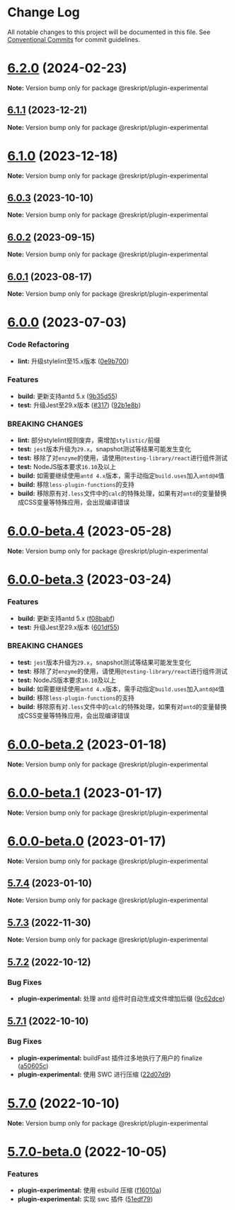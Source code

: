 # Change Log

All notable changes to this project will be documented in this file.
See [Conventional Commits](https://conventionalcommits.org) for commit guidelines.

# [6.2.0](https://github.com/ecomfe/reskript/compare/v6.0.3...v6.2.0) (2024-02-23)

**Note:** Version bump only for package @reskript/plugin-experimental





## [6.1.1](https://github.com/ecomfe/reskript/compare/v6.1.0...v6.1.1) (2023-12-21)

**Note:** Version bump only for package @reskript/plugin-experimental





# [6.1.0](https://github.com/ecomfe/reskript/compare/v6.0.3...v6.1.0) (2023-12-18)

**Note:** Version bump only for package @reskript/plugin-experimental





## [6.0.3](https://github.com/ecomfe/reskript/compare/v6.0.2...v6.0.3) (2023-10-10)

**Note:** Version bump only for package @reskript/plugin-experimental





## [6.0.2](https://github.com/ecomfe/reskript/compare/v6.0.1...v6.0.2) (2023-09-15)

**Note:** Version bump only for package @reskript/plugin-experimental





## [6.0.1](https://github.com/ecomfe/reskript/compare/v6.0.0...v6.0.1) (2023-08-17)

**Note:** Version bump only for package @reskript/plugin-experimental





# [6.0.0](https://github.com/ecomfe/reskript/compare/v5.7.4...v6.0.0) (2023-07-03)


### Code Refactoring

* **lint:** 升级stylelint至15.x版本 ([0e9b700](https://github.com/ecomfe/reskript/commit/0e9b700f33b8acc5cc9d5969fec4d35730879bcd))


### Features

* **build:** 更新支持antd 5.x ([9b35d55](https://github.com/ecomfe/reskript/commit/9b35d55c2d619fec12c602fccf355d706cb108b1))
* **test:** 升级Jest至29.x版本 ([#317](https://github.com/ecomfe/reskript/issues/317)) ([92b1e8b](https://github.com/ecomfe/reskript/commit/92b1e8bc4c4aa40862b51b1477a835218e59b11b))


### BREAKING CHANGES

* **lint:** 部分stylelint规则废弃，需增加`stylistic/`前缀
* **test:** `jest`版本升级为`29.x`，snapshot测试等结果可能发生变化
* **test:** 移除了对`enzyme`的使用，请使用`@testing-library/react`进行组件测试
* **test:** NodeJS版本要求`16.10`及以上
* **build:** 如需要继续使用`antd 4.x`版本，需手动指定`build.uses`加入`antd@4`值
* **build:** 移除`less-plugin-functions`的支持
* **build:** 移除原有对`.less`文件中的`calc`的特殊处理，如果有对`antd`的变量替换成CSS变量等特殊应用，会出现编译错误





# [6.0.0-beta.4](https://github.com/ecomfe/reskript/compare/v6.0.0-beta.3...v6.0.0-beta.4) (2023-05-28)

**Note:** Version bump only for package @reskript/plugin-experimental





# [6.0.0-beta.3](https://github.com/ecomfe/reskript/compare/v6.0.0-beta.2...v6.0.0-beta.3) (2023-03-24)


### Features

* **build:** 更新支持antd 5.x ([f08babf](https://github.com/ecomfe/reskript/commit/f08babf051899dacfd25baec06ce932b1e6893a2))
* **test:** 升级Jest至29.x版本 ([601df55](https://github.com/ecomfe/reskript/commit/601df55c4f7ff063ab473ac53c4e7a943b178f40))


### BREAKING CHANGES

* **test:** `jest`版本升级为`29.x`，snapshot测试等结果可能发生变化
* **test:** 移除了对`enzyme`的使用，请使用`@testing-library/react`进行组件测试
* **test:** NodeJS版本要求`16.10`及以上
* **build:** 如需要继续使用`antd 4.x`版本，需手动指定`build.uses`加入`antd@4`值
* **build:** 移除`less-plugin-functions`的支持
* **build:** 移除原有对`.less`文件中的`calc`的特殊处理，如果有对`antd`的变量替换成CSS变量等特殊应用，会出现编译错误





# [6.0.0-beta.2](https://github.com/ecomfe/reskript/compare/v6.0.0-beta.1...v6.0.0-beta.2) (2023-01-18)

**Note:** Version bump only for package @reskript/plugin-experimental





# [6.0.0-beta.1](https://github.com/ecomfe/reskript/compare/v6.0.0-beta.0...v6.0.0-beta.1) (2023-01-17)

**Note:** Version bump only for package @reskript/plugin-experimental





# [6.0.0-beta.0](https://github.com/ecomfe/reskript/compare/v5.7.4...v6.0.0-beta.0) (2023-01-17)

**Note:** Version bump only for package @reskript/plugin-experimental





## [5.7.4](https://github.com/ecomfe/reskript/compare/v5.7.3...v5.7.4) (2023-01-10)

**Note:** Version bump only for package @reskript/plugin-experimental

## [5.7.3](https://github.com/ecomfe/reskript/compare/v5.7.2...v5.7.3) (2022-11-30)

**Note:** Version bump only for package @reskript/plugin-experimental

## [5.7.2](https://github.com/ecomfe/reskript/compare/v5.7.1...v5.7.2) (2022-10-12)

### Bug Fixes

- **plugin-experimental:** 处理 antd 组件时自动生成文件增加后缀 ([9c62dce](https://github.com/ecomfe/reskript/commit/9c62dcec8fd887b986d4d4b1cea3cb52ddecee23))

## [5.7.1](https://github.com/ecomfe/reskript/compare/v5.7.0...v5.7.1) (2022-10-10)

### Bug Fixes

- **plugin-experimental:** buildFast 插件过多地执行了用户的 finalize ([a50605c](https://github.com/ecomfe/reskript/commit/a50605c68bcfb7d5054d420674b3aaf309bee0c9))
- **plugin-experimental:** 使用 SWC 进行压缩 ([22d07d9](https://github.com/ecomfe/reskript/commit/22d07d9f787a87bfb77a6ed687abddf236da0183))

# [5.7.0](https://github.com/ecomfe/reskript/compare/v5.7.0-beta.0...v5.7.0) (2022-10-10)

**Note:** Version bump only for package @reskript/plugin-experimental

# [5.7.0-beta.0](https://github.com/ecomfe/reskript/compare/v5.6.1...v5.7.0-beta.0) (2022-10-05)

### Features

- **plugin-experimental:** 使用 esbuild 压缩 ([f16010a](https://github.com/ecomfe/reskript/commit/f16010aa0f97bc442761186e76f1eb186057aaa3))
- **plugin-experimental:** 实现 swc 插件 ([51edf79](https://github.com/ecomfe/reskript/commit/51edf79120b76a0675dc590f5a4e0e02bf435b81))
